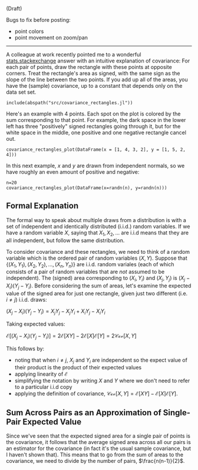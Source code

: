 (Draft)

Bugs to fix before posting:

- point colors
- point movement on zoom/pan

-----------

A colleague at work recently pointed me to a wonderful [stats.stackexchange](https://stats.stackexchange.com/questions/18058/how-would-you-explain-covariance-to-someone-who-understands-only-the-mean) answer with an intuitive explanation of covariance: For each pair of points, draw the rectangle with these points at opposite corners. Treat the rectangle's area as signed, with the same sign as the slope of the line between the two points. If you add up all of the areas, you have the (sample) covariance, up to a constant that depends only on the data set set.

```{.julia hide="true" results="none"}
include(abspath("src/covariance_rectangles.jl"))
```
Here's an example with 4 points. Each spot on the plot is colored by the sum corresponding to that point. For example, the dark space in the lower left has three "positively" signed rectangles going through it, but for the white space in the middle, one positive and one negative rectangle cancel out.

```{.julia hide="true"}
covariance_rectangles_plot(DataFrame(x = [1, 4, 3, 2], y = [1, 5, 2, 4]))
```

In this next example, $x$ and $y$ are drawn from independent normals, so we have roughly an even amount of positive and negative:

```{.julia hide="true"}
n=20
covariance_rectangles_plot(DataFrame(x=randn(n), y=randn(n)))
```

## Formal Explanation

The formal way to speak about multiple draws from a distribution is with a set of independent and identically distributed (i.i.d.) random variables. If we have a random variable $X$, saying that $X_1, X_2, \ldots$ are i.i.d means that they are all independent, but follow the same distribution.

To consider covariance and these rectangles, we need to think of a random variable which is the ordered pair of random variables $(X,Y)$. Suppose that $\{(X_1, Y_1), (X_2, Y_2), \ldots, (X_n, Y_n)\}$ are i.i.d. random variales (each of which consists of a pair of random variables that are *not* assumed to be independent). The (signed) area corresponding to $(X_i,Y_i)$ and $(X_j,Y_j)$ is $(X_j-X_i)(Y_j-Y_i)$. Before considering the sum of areas, let's examine the expected value of the signed area for just one rectangle, given just two different (i.e. $i \neq j$) i.i.d. draws:

$(X_j-X_i)(Y_j-Y_i) = X_j Y_j - X_j Y_i + X_i Y_j - X_i Y_i$

Taking expected values:

$\mathcal{E}[(X_j-X_i)(Y_j-Y_i)] = 2\mathcal{E}[XY] - 2\mathcal{E}[X]\mathcal{E}[Y] = 2\mathcal{Cov}[X,Y]$

This follows by:

- noting that when $i \neq j$, $X_j$ and $Y_i$ are independent so the expect value of their product is the product of their expected values
- applying linearity of $\mathcal{E}$
- simplifying the notation by writing $X$ and $Y$ where we don't need to refer to a particular i.i.d copy
- applying the definition of covariance, $\mathcal{Cov}[X,Y] = \mathcal{E}[XY] - \mathcal{E}[X]\mathcal{E}[Y]$.

## Sum Across Pairs as an Approximation of Single-Pair Expected Value

Since we've seen that the expected signed area for a single pair of points is the covariance, it follows that the average signed area across all our pairs is an estimator for the covariance (in fact it's the usual sample covariance, but I haven't shown that). This means that to go from the sum of areas to the covariance, we need to divide by the number of pairs, $\frac{n(n-1)}{2}$.
